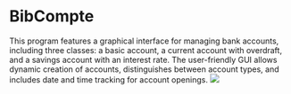 # BibCompte
This program features a graphical interface for managing bank accounts, including three classes: a basic account, a current account with overdraft, and a savings account with an interest rate. The user-friendly GUI allows dynamic creation of accounts, distinguishes between account types, and includes date and time tracking for account openings.
<img src = "srcbank.png">
